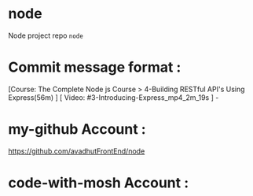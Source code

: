 # node 
Node project repo `node` 

# Commit message format : 
[Course: The Complete Node js Course > 4-Building RESTful API's Using Express(56m) ] [ Video: #3-Introducing-Express_mp4_2m_19s ] - 


# my-github Account : 
https://github.com/avadhutFrontEnd/node 

# code-with-mosh Account : 
